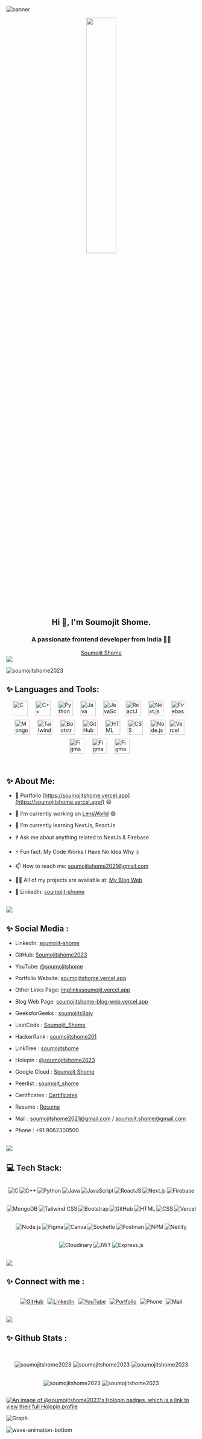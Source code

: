 
![banner](/assets/LinkedinBanner.jpg)


<div align="center">
<img src="https://avatars.githubusercontent.com/u/121761154?v=4" align="center" style="width: 40%" />
</div>  
  

## <div align="center">Hi 👋, I'm Soumojit Shome.</div>
### <div align="center">A passionate frontend developer from India 🚀😀</div>  
<div align="center">
  <a href="https://soumojitshome.vercel.app/">Soumojit Shome</a>
</div>
  
<img src="/assets/LoadingLine.gif">
<p align="left"> <img src="https://komarev.com/ghpvc/?username=soumojitshome2023&label=Profile%20views&color=0e75b6&style=flat" alt="soumojitshome2023" /> </p>


## ✨ Languages and Tools:

<div style="display: flex; justify-content: center; flex-wrap: wrap; gap: 10px;">
    <img src="/assets/c-original.svg" alt="C" style="width:40px; margin-right: 10px;">
    <img src="/assets/cplusplus-original.svg" alt="C++" style="width:40px; margin-right: 10px;">
    <img src="/assets/python-original.svg" alt="Python" style="width:40px; margin-right: 10px;">
    <img src="/assets/java-original.svg" alt="Java" style="width:40px; margin-right: 10px;">
    <img src="/assets/javascript-original.svg" alt="JavaScript" style="width:40px; margin-right: 10px;">
    <img src="/assets/react-original.svg" alt="ReactJS" style="width:40px; margin-right: 10px;">
    <img src="/assets/nextjs-original.svg" alt="Next.js" style="width:40px; margin-right: 10px;">
    <img src="/assets/firebase-plain.svg" alt="Firebase" style="width:40px; margin-right: 10px;">
    <img src="/assets/mongodb-original.svg" alt="MongoDB" style="width:40px; margin-right: 10px;">
    <img src="/assets/tailwindcss-original.svg" alt="Tailwind CSS" style="width:40px; margin-right: 10px;">
    <img src="/assets/bootstrap-plain.svg" alt="Bootstrap" style="width:40px; margin-right: 10px;">
    <img src="/assets/github-original.svg" alt="GitHub" style="width:40px; margin-right: 10px;">
    <img src="/assets/html5-original.svg" alt="HTML" style="width:40px; margin-right: 10px;">
    <img src="/assets/css3-original.svg" alt="CSS" style="width:40px; margin-right: 10px;">
    <img src="/assets/nodejs-original.svg" alt="Node.js" width="40">
    <img src="/assets/vercel-original.svg" alt="Vercel" style="width:40px; margin-right: 10px;">
    <img src="/assets/figma-original.svg" alt="Figma" style="width:40px; margin-right: 10px;">
    <img src="/assets/postman-original.svg" alt="Figma" style="width:40px; margin-right: 10px;">
    <img src="/assets/socketio-original.svg" alt="Figma" style="width:40px; margin-right: 10px;">
</div>


&nbsp;

## **✨ About Me:**  
  

- 🔭 Portfolio [https://soumojitshome.vercel.app](https://soumojitshome.vercel.app/) 😄  


- 🔭 I'm currently working on [LensWorld](https://lensworld.vercel.app/) 😄  
  

- 🌱 I'm currently learning NextJs, ReactJs  
  

- ❓ Ask me about anything related to NextJs & Firebase 
  

- ⚡ Fun fact: My Code Works I Have No Idea Why :)   
  

- 📫 How to reach me: soumojitshome2021@gmail.com  
  

- 👨‍💻 All of my projects are available at: [My Blog Web](https://soumojitshome-blog-web.vercel.app/projects/)  
  

-  📃 LinkedIn: [soumojit-shome](https://www.linkedin.com/in/soumojit-shome)  
  

<br/>  

<img src="/assets/LoadingLine.gif">

## **✨ Social Media :**  
  

- LinkedIn: [soumojit-shome](https://www.linkedin.com/in/soumojit-shome)  
  
- GitHub: [Soumojitshome2023](https://github.com/Soumojitshome2023)

- YouTube: [@soumojitshome](https://youtube.com/@soumojitshome)  
  
- Portfolio Website: [soumojitshome.vercel.app](https://soumojitshome.vercel.app)  
  
- Other Links Page: [implinkssoumojit.vercel.app](https://implinkssoumojit.vercel.app)  
  
- Blog Web Page: [soumojitshome-blog-web.vercel.app](https://soumojitshome-blog-web.vercel.app/)  

- GeeksforGeeks : [soumojits8qiy](https://auth.geeksforgeeks.org/user/soumojits8qiy)  
  
- LeetCode : [Soumojit_Shome](https://leetcode.com/Soumojit_Shome/)  

- HackerRank : [soumojitshome201](https://www.hackerrank.com/soumojitshome201?hr_r=1)  

- LinkTree : [soumojitshome](https://linktr.ee/soumojitshome)  

- Holopin : [@soumojitshome2023](https://www.holopin.io/@soumojitshome2023#)  

- Google Cloud : [Soumojit Shome](https://www.cloudskillsboost.google/public_profiles/987a5721-fedc-48e5-a9eb-f19e813782bd)

- Peerlist : [soumojit_shome](https://peerlist.io/soumojit_shome)

- Certificates : [Certificates](https://www.linkedin.com/in/soumojit-shome/details/certifications/)

- Resume : [Resume](https://drive.google.com/file/d/11Q2jRHf40tcqbG9fF_H4CdAWA4G1ikXL/view?usp=drive_link)

- Mail  : soumojitshome2021@gmail.com / soumojit.shome@gmail.com

- Phone : +91 9062300500

<br/>    

<img src="/assets/LoadingLine.gif">


## 💻 Tech Stack:

<div style="display: flex; justify-content: center; flex-wrap: wrap; gap: 3px;">

![C](/assets/badge/c-badge.svg)

![C++](/assets/badge/cpp-badge.svg)

![Python](/assets/badge/python-badge.svg)

![Java](/assets/badge/java-badge.svg)

![JavaScript](/assets/badge/javascript-badge.svg)

![ReactJS](/assets/badge/react-badge.svg)

![Next.js](/assets/badge/nextjs-badge.svg)

![Firebase](/assets/badge/firebase-badge.svg)

![MongoDB](/assets/badge/mongodb-badge.svg)

![Tailwind CSS](/assets/badge/tailwindcss-badge.svg)

![Bootstrap](/assets/badge/bootstrap-badge.svg)

![GitHub](/assets/badge/github-badge.svg)

![HTML](/assets/badge/html-badge.svg)

![CSS](/assets/badge/css-badge.svg)

![Vercel](/assets/badge/vercel-badge.svg)

![Node.js](/assets/badge/nodejs-badge.svg)

![Figma](/assets/badge/figma-badge.svg)

![Canva](/assets/badge/canva-badge.svg)

![SocketIo](/assets/badge/socketio-badge.svg)

![Postman](/assets/badge/postman-badge.svg)

![NPM](/assets/badge/npm-badge.svg)

![Netlify](/assets/badge/netlify-badge.svg)

![Cloudinary](/assets/badge/cloudinary-badge.svg)

![JWT](/assets/badge/jwt-badge.svg)

![Express.js](/assets/badge/expressjs-badge.svg)

</div>

<br/>  

<img src="/assets/LoadingLine.gif">

<br/>  

## ✨ Connect with me :


<div style="display: flex; justify-content: center; flex-wrap: wrap; gap: 10px;">
 
[![GitHub](/assets/badge/github-badge.svg)](https://github.com/Soumojitshome2023) 

[![LinkedIn](/assets/badge/linkedin-badge.svg)](https://www.linkedin.com/in/soumojit-shome-90a190241)
  
[![YouTube](/assets/badge/youtube-badge.svg)](https://youtube.com/@soumojitshome)

[![Portfolio](/assets/badge/Portfolio-badge.svg)](https://soumojitshome.vercel.app/)

![Phone](/assets/badge/MyPhone-badge.svg)

![Mail](/assets/badge/MyMail-badge.svg)
  
</div> 
  

<br/> 

<img src="/assets/LoadingLine.gif">

<br/>  

## ✨ Github Stats :  


<br/>  

<div style="display: flex; justify-content: center;  flex-wrap: wrap; gap: 4px;">

![soumojitshome2023](https://github-readme-stats.vercel.app/api/top-langs?username=soumojitshome2023&show_icons=true&locale=en&layout=compact) 

![soumojitshome2023](https://github-readme-stats.vercel.app/api/top-langs?username=soumojitshome2023&show_icons=true&theme=radical&locale=en&layout=compact)


![soumojitshome2023](https://github-readme-stats.vercel.app/api?username=soumojitshome2023&show_icons=true&locale=en) 

![soumojitshome2023](https://github-readme-streak-stats.herokuapp.com/?user=soumojitshome2023&) 

![soumojitshome2023](https://github-readme-stats.vercel.app/api?username=soumojitshome2023&show_icons=true&rank_icon=github&theme=radical&card_width=320) 


</div> 

[![An image of @soumojitshome2023's Holopin badges, which is a link to view their full Holopin profile](https://holopin.me/soumojitshome2023)](https://holopin.io/@soumojitshome2023)

![Graph](https://github-readme-activity-graph.vercel.app/graph?username=Soumojitshome2023&theme=react-dark)

![wave-animation-bottom](/assets/wave-animation-bottom.svg)

<br>

